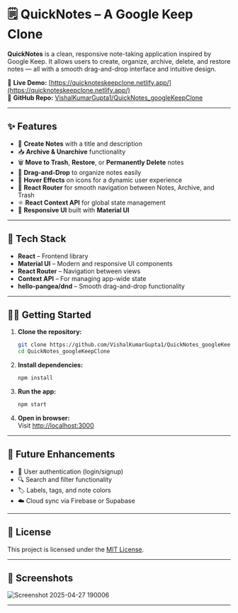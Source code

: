 

# 🗒️ QuickNotes – A Google Keep Clone

**QuickNotes** is a clean, responsive note-taking application inspired by Google Keep. It allows users to create, organize, archive, delete, and restore notes — all with a smooth drag-and-drop interface and intuitive design.

🔗 **Live Demo:** [https://quicknoteskeepclone.netlify.app/](https://quicknoteskeepclone.netlify.app/)  
📂 **GitHub Repo:** [VishalKumarGupta1/QuickNotes_googleKeepClone](https://github.com/VishalKumarGupta1/QuickNotes_googleKeepClone)

---

## ✨ Features

- 📝 **Create Notes** with a title and description  
- 📥 **Archive & Unarchive** functionality  
- 🗑️ **Move to Trash**, **Restore**, or **Permanently Delete** notes  
- 🔄 **Drag-and-Drop** to organize notes easily  
- 🎯 **Hover Effects** on icons for a dynamic user experience  
- 🔀 **React Router** for smooth navigation between Notes, Archive, and Trash  
- ⚛️ **React Context API** for global state management  
- 📱 **Responsive UI** built with **Material UI**

---


## 🧰 Tech Stack

- **React** – Frontend library  
- **Material UI** – Modern and responsive UI components  
- **React Router** – Navigation between views  
- **Context API** – For managing app-wide state  
- **hello-pangea/dnd** – Smooth drag-and-drop functionality  

---

## 🧑‍💻 Getting Started

1. **Clone the repository:**

   ```bash
   git clone https://github.com/VishalKumarGupta1/QuickNotes_googleKeepClone.git
   cd QuickNotes_googleKeepClone
   ```

2. **Install dependencies:**

   ```bash
   npm install
   ```

3. **Run the app:**

   ```bash
   npm start
   ```

4. **Open in browser:**  
   Visit [http://localhost:3000](http://localhost:3000)

---

## 🔮 Future Enhancements

- 🔐 User authentication (login/signup)  
- 🔍 Search and filter functionality  
- 🏷️ Labels, tags, and note colors  
- ☁️ Cloud sync via Firebase or Supabase  

---

## 🧾 License

This project is licensed under the [MIT License](LICENSE).

---

## 📸 Screenshots

![Screenshot 2025-04-27 190006](https://github.com/user-attachments/assets/2d504aee-cb85-4da4-bf23-7cc6b67032d6)




---
